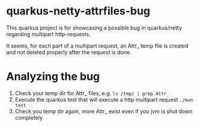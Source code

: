 # quarkus-netty-attrfiles-bug

This quarkus project is for showcasing a possible bug in quarkus/netty regarding multipart http-requests.

It seems, for each part of a multipart request, an Attr_ temp file is created and not deleted properly after the request is done.

# Analyzing the bug
1) Check your temp dir for Attr_ files, e.g. `ls /tmp/ | grep Attr_`
2) Execute the quarkus test that will execute a http multipart request `./mvn test`
3) Check you temp dir again, more Attr_ exist even if you jvm is shut down completely